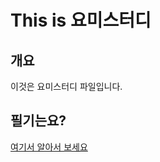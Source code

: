 # This is 요미스터디

## 개요
이것은 요미스터디 파일입니다.

## 필기는요?
[여기서 알아서 보세요](https://github.com/YMGYM/yomisrailsstudy/tree/master/notehttps://github.com/YMGYM/yomisrailsstudy/tree/master/note)